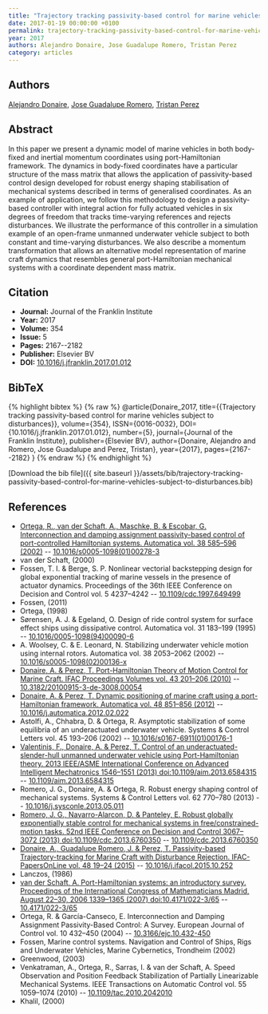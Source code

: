 ```yaml
---
title: "Trajectory tracking passivity-based control for marine vehicles subject to disturbances"
date: 2017-01-19 00:00:00 +0100
permalink: trajectory-tracking-passivity-based-control-for-marine-vehicles-subject-to-disturbances
year: 2017
authors: Alejandro Donaire, Jose Guadalupe Romero, Tristan Perez
category: articles
---
```

 
## Authors
[Alejandro Donaire](authors/alejandro-donaire), [Jose Guadalupe Romero](authors/jose-guadalupe-romero), [Tristan Perez](authors/tristan-perez)
 
## Abstract
In this paper we present a dynamic model of marine vehicles in both body-fixed and inertial momentum coordinates using port-Hamiltonian framework. The dynamics in body-fixed coordinates have a particular structure of the mass matrix that allows the application of passivity-based control design developed for robust energy shaping stabilisation of mechanical systems described in terms of generalised coordinates. As an example of application, we follow this methodology to design a passivity-based controller with integral action for fully actuated vehicles in six degrees of freedom that tracks time-varying references and rejects disturbances. We illustrate the performance of this controller in a simulation example of an open-frame unmanned underwater vehicle subject to both constant and time-varying disturbances. We also describe a momentum transformation that allows an alternative model representation of marine craft dynamics that resembles general port-Hamiltonian mechanical systems with a coordinate dependent mass matrix.
 
## Citation
- **Journal:** Journal of the Franklin Institute
- **Year:** 2017
- **Volume:** 354
- **Issue:** 5
- **Pages:** 2167--2182
- **Publisher:** Elsevier BV
- **DOI:** [10.1016/j.jfranklin.2017.01.012](https://doi.org/10.1016/j.jfranklin.2017.01.012)
 
## BibTeX
{% highlight bibtex %}
{% raw %}
@article{Donaire_2017,
  title={{Trajectory tracking passivity-based control for marine vehicles subject to disturbances}},
  volume={354},
  ISSN={0016-0032},
  DOI={10.1016/j.jfranklin.2017.01.012},
  number={5},
  journal={Journal of the Franklin Institute},
  publisher={Elsevier BV},
  author={Donaire, Alejandro and Romero, Jose Guadalupe and Perez, Tristan},
  year={2017},
  pages={2167--2182}
}
{% endraw %}
{% endhighlight %}
 
[Download the bib file]({{ site.baseurl }}/assets/bib/trajectory-tracking-passivity-based-control-for-marine-vehicles-subject-to-disturbances.bib)
 
## References
- [Ortega, R., van der Schaft, A., Maschke, B. & Escobar, G. Interconnection and damping assignment passivity-based control of port-controlled Hamiltonian systems. Automatica vol. 38 585–596 (2002)](interconnection-and-damping-assignment-passivity-based-control-of-port-controlled-hamiltonian-systems) -- [10.1016/s0005-1098(01)00278-3](https://doi.org/10.1016/s0005-1098(01)00278-3)
- van der Schaft, (2000)
- Fossen, T. I. & Berge, S. P. Nonlinear vectorial backstepping design for global exponential tracking of marine vessels in the presence of actuator dynamics. Proceedings of the 36th IEEE Conference on Decision and Control vol. 5 4237–4242 -- [10.1109/cdc.1997.649499](https://doi.org/10.1109/cdc.1997.649499)
- Fossen, (2011)
- Ortega, (1998)
- Sørensen, A. J. & Egeland, O. Design of ride control system for surface effect ships using dissipative control. Automatica vol. 31 183–199 (1995) -- [10.1016/0005-1098(94)00090-6](https://doi.org/10.1016/0005-1098(94)00090-6)
- A. Woolsey, C. & E. Leonard, N. Stabilizing underwater vehicle motion using internal rotors. Automatica vol. 38 2053–2062 (2002) -- [10.1016/s0005-1098(02)00136-x](https://doi.org/10.1016/s0005-1098(02)00136-x)
- [Donaire, A. & Perez, T. Port-Hamiltonian Theory of Motion Control for Marine Craft. IFAC Proceedings Volumes vol. 43 201–206 (2010)](port-hamiltonian-theory-of-motion-control-for-marine-craft) -- [10.3182/20100915-3-de-3008.00054](https://doi.org/10.3182/20100915-3-de-3008.00054)
- [Donaire, A. & Perez, T. Dynamic positioning of marine craft using a port-Hamiltonian framework. Automatica vol. 48 851–856 (2012)](dynamic-positioning-of-marine-craft-using-a-port-hamiltonian-framework) -- [10.1016/j.automatica.2012.02.022](https://doi.org/10.1016/j.automatica.2012.02.022)
- Astolfi, A., Chhabra, D. & Ortega, R. Asymptotic stabilization of some equilibria of an underactuated underwater vehicle. Systems &amp; Control Letters vol. 45 193–206 (2002) -- [10.1016/s0167-6911(01)00176-1](https://doi.org/10.1016/s0167-6911(01)00176-1)
- [Valentinis, F., Donaire, A. & Perez, T. Control of an underactuated-slender-hull unmanned underwater vehicle using Port-Hamiltonian theory. 2013 IEEE/ASME International Conference on Advanced Intelligent Mechatronics 1546–1551 (2013) doi:10.1109/aim.2013.6584315](control-of-an-underactuated-slender-hull-unmanned-underwater-vehicle-using-port-hamiltonian-theory) -- [10.1109/aim.2013.6584315](https://doi.org/10.1109/aim.2013.6584315)
- Romero, J. G., Donaire, A. & Ortega, R. Robust energy shaping control of mechanical systems. Systems &amp; Control Letters vol. 62 770–780 (2013) -- [10.1016/j.sysconle.2013.05.011](https://doi.org/10.1016/j.sysconle.2013.05.011)
- [Romero, J. G., Navarro-Alarcon, D. & Panteley, E. Robust globally exponentially stable control for mechanical systems in free/constrained-motion tasks. 52nd IEEE Conference on Decision and Control 3067–3072 (2013) doi:10.1109/cdc.2013.6760350](robust-globally-exponentially-stable-control-for-mechanical-systems-in-free-constrained-motion-tasks) -- [10.1109/cdc.2013.6760350](https://doi.org/10.1109/cdc.2013.6760350)
- [Donaire, A., Guadalupe Romero, J. & Perez, T. Passivity-based Trajectory-tracking for Marine Craft with Disturbance Rejection. IFAC-PapersOnLine vol. 48 19–24 (2015)](passivity-based-trajectory-tracking-for-marine-craft-with-disturbance-rejection) -- [10.1016/j.ifacol.2015.10.252](https://doi.org/10.1016/j.ifacol.2015.10.252)
- Lanczos, (1986)
- [van der Schaft, A. Port-Hamiltonian systems: an introductory survey. Proceedings of the International Congress of Mathematicians Madrid, August 22–30, 2006 1339–1365 (2007) doi:10.4171/022-3/65](port-hamiltonian-systems-an-introductory-survey) -- [10.4171/022-3/65](https://doi.org/10.4171/022-3/65)
- Ortega, R. & García-Canseco, E. Interconnection and Damping Assignment Passivity-Based Control: A Survey. European Journal of Control vol. 10 432–450 (2004) -- [10.3166/ejc.10.432-450](https://doi.org/10.3166/ejc.10.432-450)
- Fossen, Marine control systems. Navigation and Control of Ships, Rigs and Underwater Vehicles, Marine Cybernetics, Trondheim (2002)
- Greenwood, (2003)
- Venkatraman, A., Ortega, R., Sarras, I. & van der Schaft, A. Speed Observation and Position Feedback Stabilization of Partially Linearizable Mechanical Systems. IEEE Transactions on Automatic Control vol. 55 1059–1074 (2010) -- [10.1109/tac.2010.2042010](https://doi.org/10.1109/tac.2010.2042010)
- Khalil, (2000)

